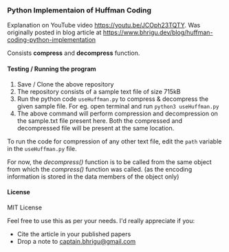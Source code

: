 ### Python Implementaion of Huffman Coding

Explanation on YouTube video https://youtu.be/JCOph23TQTY.
Was originally posted in blog article at https://www.bhrigu.dev/blog/huffman-coding-python-implementation

Consists **compress** and **decompress** function.


#### Testing / Running the program

1. Save / Clone the above repository
2. The repository consists of a sample text file of size 715kB
3. Run the python code `useHuffman.py` to compress & decompress the given sample file. For eg. open terminal and run `python3 useHuffman.py`
4. The above command will perform compression and decompression on the sample.txt file present here. Both the compressed and decompressed file will be present at the same location.


To run the code for compression of any other text file, edit the `path` variable in the `useHuffman.py` file.


For now, the *decompress()* function is to be called from the same object from which the *compress()* function was called. (as the encoding information is stored in the data members of the object only) 

#### License
MIT License

Feel free to use this as per your needs. I'd really appreciate if you:
- Cite the article in your published papers
- Drop a note to captain.bhrigu@gmail.com 
